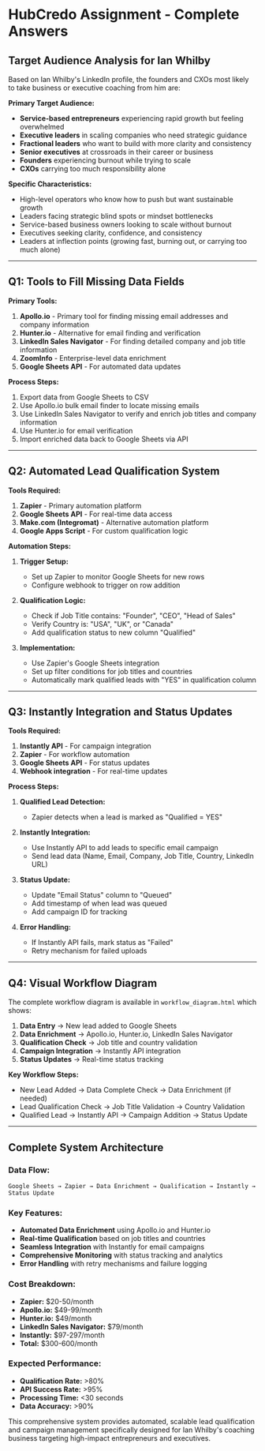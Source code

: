 # HubCredo Assignment - Complete Answers

## Target Audience Analysis for Ian Whilby

Based on Ian Whilby's LinkedIn profile, the founders and CXOs most likely to take business or executive coaching from him are:

**Primary Target Audience:**
- **Service-based entrepreneurs** experiencing rapid growth but feeling overwhelmed
- **Executive leaders** in scaling companies who need strategic guidance  
- **Fractional leaders** who want to build with more clarity and consistency
- **Senior executives** at crossroads in their career or business
- **Founders** experiencing burnout while trying to scale
- **CXOs** carrying too much responsibility alone

**Specific Characteristics:**
- High-level operators who know how to push but want sustainable growth
- Leaders facing strategic blind spots or mindset bottlenecks
- Service-based business owners looking to scale without burnout
- Executives seeking clarity, confidence, and consistency
- Leaders at inflection points (growing fast, burning out, or carrying too much alone)

---

## Q1: Tools to Fill Missing Data Fields

**Primary Tools:**
1. **Apollo.io** - Primary tool for finding missing email addresses and company information
2. **Hunter.io** - Alternative for email finding and verification
3. **LinkedIn Sales Navigator** - For finding detailed company and job title information
4. **ZoomInfo** - Enterprise-level data enrichment
5. **Google Sheets API** - For automated data updates

**Process Steps:**
1. Export data from Google Sheets to CSV
2. Use Apollo.io bulk email finder to locate missing emails
3. Use LinkedIn Sales Navigator to verify and enrich job titles and company information
4. Use Hunter.io for email verification
5. Import enriched data back to Google Sheets via API

---

## Q2: Automated Lead Qualification System

**Tools Required:**
1. **Zapier** - Primary automation platform
2. **Google Sheets API** - For real-time data access
3. **Make.com (Integromat)** - Alternative automation platform
4. **Google Apps Script** - For custom qualification logic

**Automation Steps:**
1. **Trigger Setup:**
   - Set up Zapier to monitor Google Sheets for new rows
   - Configure webhook to trigger on row addition

2. **Qualification Logic:**
   - Check if Job Title contains: "Founder", "CEO", "Head of Sales"
   - Verify Country is: "USA", "UK", or "Canada"
   - Add qualification status to new column "Qualified"

3. **Implementation:**
   - Use Zapier's Google Sheets integration
   - Set up filter conditions for job titles and countries
   - Automatically mark qualified leads with "YES" in qualification column

---

## Q3: Instantly Integration and Status Updates

**Tools Required:**
1. **Instantly API** - For campaign integration
2. **Zapier** - For workflow automation
3. **Google Sheets API** - For status updates
4. **Webhook integration** - For real-time updates

**Process Steps:**
1. **Qualified Lead Detection:**
   - Zapier detects when a lead is marked as "Qualified = YES"

2. **Instantly Integration:**
   - Use Instantly API to add leads to specific email campaign
   - Send lead data (Name, Email, Company, Job Title, Country, LinkedIn URL)

3. **Status Update:**
   - Update "Email Status" column to "Queued"
   - Add timestamp of when lead was queued
   - Add campaign ID for tracking

4. **Error Handling:**
   - If Instantly API fails, mark status as "Failed"
   - Retry mechanism for failed uploads

---

## Q4: Visual Workflow Diagram

The complete workflow diagram is available in `workflow_diagram.html` which shows:

1. **Data Entry** → New lead added to Google Sheets
2. **Data Enrichment** → Apollo.io, Hunter.io, LinkedIn Sales Navigator
3. **Qualification Check** → Job title and country validation
4. **Campaign Integration** → Instantly API integration
5. **Status Updates** → Real-time status tracking

**Key Workflow Steps:**
- New Lead Added → Data Complete Check → Data Enrichment (if needed)
- Lead Qualification Check → Job Title Validation → Country Validation
- Qualified Lead → Instantly API → Campaign Addition → Status Update

---

## Complete System Architecture

### Data Flow:
```
Google Sheets → Zapier → Data Enrichment → Qualification → Instantly → Status Update
```

### Key Features:
- **Automated Data Enrichment** using Apollo.io and Hunter.io
- **Real-time Qualification** based on job titles and countries
- **Seamless Integration** with Instantly for email campaigns
- **Comprehensive Monitoring** with status tracking and analytics
- **Error Handling** with retry mechanisms and failure logging

### Cost Breakdown:
- **Zapier:** $20-50/month
- **Apollo.io:** $49-99/month
- **Hunter.io:** $49/month
- **LinkedIn Sales Navigator:** $79/month
- **Instantly:** $97-297/month
- **Total:** $300-600/month

### Expected Performance:
- **Qualification Rate:** >80%
- **API Success Rate:** >95%
- **Processing Time:** <30 seconds
- **Data Accuracy:** >90%

This comprehensive system provides automated, scalable lead qualification and campaign management specifically designed for Ian Whilby's coaching business targeting high-impact entrepreneurs and executives. 